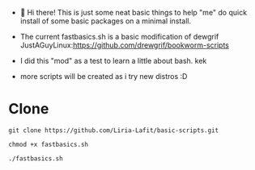 - 👋 Hi there!
This is just some neat basic things to help "me" do quick install of some basic packages on a minimal install.

- The current fastbasics.sh is a basic modification of dewgrif JustAGuyLinux:https://github.com/drewgrif/bookworm-scripts

- I did this "mod" as a test to learn a little about bash. kek
- more scripts will be created as i try new distros :D
# Clone
```
git clone https://github.com/Liria-Lafit/basic-scripts.git

chmod +x fastbasics.sh

./fastbasics.sh
```
